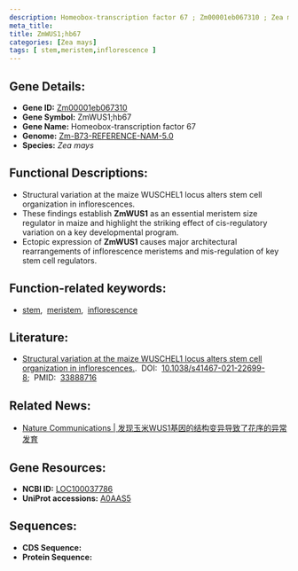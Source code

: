 ```yaml
---
description: Homeobox-transcription factor 67 ; Zm00001eb067310 ; Zea mays
meta_title:
title: ZmWUS1;hb67
categories: [Zea mays]
tags: [ stem,meristem,inflorescence ]
---
```


## Gene Details:
- **Gene ID:**	[Zm00001eb067310](https://www.maizegdb.org/gene_center/gene/Zm00001eb067310)
- **Gene Symbol:** ZmWUS1;hb67
- **Gene Name:** Homeobox-transcription factor 67
- **Genome:** [Zm-B73-REFERENCE-NAM-5.0](https://www.maizegdb.org/genome/assembly/Zm-B73-REFERENCE-NAM-5.0)
- **Species:** *Zea mays*

## Functional Descriptions:
   - Structural variation at the maize WUSCHEL1 locus alters stem cell organization in inflorescences.
   - These findings establish **ZmWUS1** as an essential meristem size regulator in maize and highlight the striking effect of cis-regulatory variation on a key developmental program.
   - Ectopic expression of **ZmWUS1** causes major architectural rearrangements of inflorescence meristems and mis-regulation of key stem cell regulators.

## Function-related keywords:
- [stem](/tags/stem/),&nbsp;&nbsp;[meristem](/tags/meristem/),&nbsp;&nbsp;[inflorescence](/tags/inflorescence/)

## Literature:
   - [Structural variation at the maize WUSCHEL1 locus alters stem cell organization in inflorescences.]( https://www.nature.com/articles/s41467-021-22699-8).&nbsp;&nbsp;DOI:&nbsp;&nbsp;[10.1038/s41467-021-22699-8](https://www.nature.com/articles/s41467-021-22699-8);&nbsp;&nbsp;PMID:&nbsp;&nbsp;[33888716](https://pubmed.ncbi.nlm.nih.gov/33888716/)

## Related News:
   - [Nature Communications | 发现玉米WUS1基因的结构变异导致了花序的异常发育](https://mp.weixin.qq.com/s?__biz=Mzg3MDEwNDEyMg==&mid=2247508973&idx=2&sn=04fe85069851d30c77174d0227960e47&chksm=ce900eb8f9e787aeb4d304ab1c98982f9d5e2ccb549897829cf0e7d3e515dc6b5c5dfcfaf3aa&scene=27#wechat_redirect)

## Gene Resources:
- **NCBI ID:** [LOC100037786](https://www.ncbi.nlm.nih.gov/gene/?term=LOC100037786)
- **UniProt accessions:** [A0AAS5](https://www.uniprot.org/uniprotkb/A0AAS5/entry)



## Sequences:
- **CDS Sequence:**
- **Protein Sequence:**
